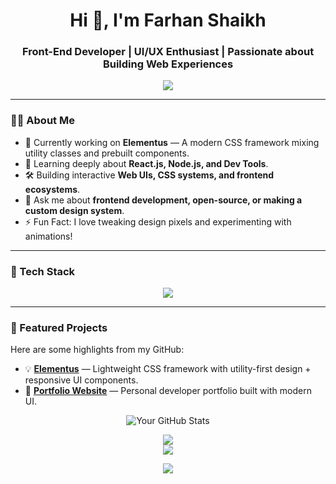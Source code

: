 <h1 align="center">Hi 👋, I'm Farhan Shaikh</h1>
<h3 align="center">Front-End Developer | UI/UX Enthusiast | Passionate about Building Web Experiences</h3>

<p align="center">
  <img src="https://readme-typing-svg.herokuapp.com?font=Fira+Code&size=24&pause=1000&center=true&vCenter=true&width=440&lines=Creative+Frontend+Developer;CSS+Framework+Builder;React+JavaScript+Tailwind+Expert;Open+Source+Contributor" />
</p>

---

### 🧑‍💻 About Me

- 🔭 Currently working on **Elementus** — A modern CSS framework mixing utility classes and prebuilt components.
- 🌱 Learning deeply about **React.js, Node.js, and Dev Tools**.
- 🛠️ Building interactive **Web UIs, CSS systems, and frontend ecosystems**.
- 💬 Ask me about **frontend development, open-source, or making a custom design system**.
- ⚡ Fun Fact: I love tweaking design pixels and experimenting with animations!

---

### 🚀 Tech Stack

<p align="center">
  <img src="https://skillicons.dev/icons?i=html,css,js,react,tailwind,scss,bootstrap,nodejs,git,github,figma,vscode,wordpress,vite,mysql,netlify,vercel,jquery,npm,windicss&perline=10" />
</p>

---

### 📌 Featured Projects

Here are some highlights from my GitHub:

- 💡 [**Elementus**](https://github.com/Farhandotshaikh/Elementus) — Lightweight CSS framework with utility-first design + responsive UI components.
- 🎯 [**Portfolio Website**](https://Farhandotshaikh.framer.website) — Personal developer portfolio built with modern UI.

<div align="center">
  
![Your GitHub Stats](https://github-readme-stats.vercel.app/api?username=Farhandotshaikh&show_icons=true&theme=dark)


![](https://github-readme-streak-stats.herokuapp.com/?user=Farhandotshaikh&theme=dark&hide_border=false)<br/>
![](https://github-readme-stats.vercel.app/api/top-langs/?username=Farhandotshaikh&theme=dark&hide_border=false&include_all_commits=false&count_private=false&layout=compact)

![](https://github-readme-activity-graph.vercel.app/graph?username=Farhandotshaikh&bg_color=000000&color=00ff00&line=00ff00&point=ffffff&area=true&hide_border=false)<br/>




  
</div>
